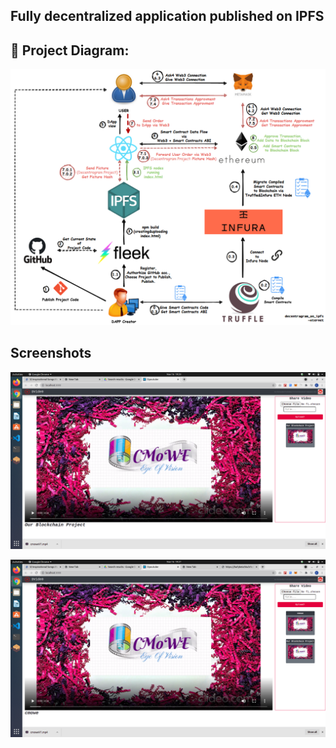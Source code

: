 ## Fully decentralized application published on IPFS

## 🔧 Project Diagram:
![Project Diagram/Workflow](https://github.com/kuluruvineeth/dyoutube/blob/master/screenshots/dyoutubeFlow.png)

## Screenshots
![dyoutube](https://github.com/kuluruvineeth/dyoutube/blob/master/screenshots/dyoutube.png)

![dyoutube1](https://github.com/kuluruvineeth/dyoutube/blob/master/screenshots/dyoutube1.png)
